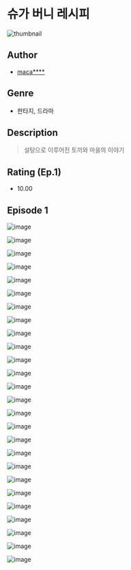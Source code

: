 # 슈가 버니 레시피
![thumbnail](https://image-comic.pstatic.net/user_contents_data/challenge_comic/2023/05/23/upload_7075496075307661109_480x623.jpeg)

## Author
- [maca****](https://comic.naver.com/artistTitle?id=366941)

## Genre
- 판타지, 드라마

## Description
> 설탕으로 이루어진 토끼와 마을의 이야기


## Rating (Ep.1)
- 10.00

## Episode 1
![image](https://image-comic.pstatic.net/user_contents_data/challenge_comic/2023/05/23/366941/upload_7089900797846369635.jpeg)

![image](https://image-comic.pstatic.net/user_contents_data/challenge_comic/2023/05/23/366941/upload_3558799401904517939.jpeg)

![image](https://image-comic.pstatic.net/user_contents_data/challenge_comic/2023/05/23/366941/upload_7003772757866591026.jpeg)

![image](https://image-comic.pstatic.net/user_contents_data/challenge_comic/2023/05/23/366941/upload_7018077395436910900.jpeg)

![image](https://image-comic.pstatic.net/user_contents_data/challenge_comic/2023/05/23/366941/upload_3760559771958206817.jpeg)

![image](https://image-comic.pstatic.net/user_contents_data/challenge_comic/2023/05/23/366941/upload_7233966714876604470.jpeg)

![image](https://image-comic.pstatic.net/user_contents_data/challenge_comic/2023/05/23/366941/upload_3688506598196785971.jpeg)

![image](https://image-comic.pstatic.net/user_contents_data/challenge_comic/2023/05/23/366941/upload_3990805414657941861.jpeg)

![image](https://image-comic.pstatic.net/user_contents_data/challenge_comic/2023/05/23/366941/upload_3919600835484530230.jpeg)

![image](https://image-comic.pstatic.net/user_contents_data/challenge_comic/2023/05/23/366941/upload_4062589251037193524.jpeg)

![image](https://image-comic.pstatic.net/user_contents_data/challenge_comic/2023/05/23/366941/upload_3618423744275691573.jpeg)

![image](https://image-comic.pstatic.net/user_contents_data/challenge_comic/2023/05/23/366941/upload_3486691256148715062.jpeg)

![image](https://image-comic.pstatic.net/user_contents_data/challenge_comic/2023/05/23/366941/upload_3559030302916950069.jpeg)

![image](https://image-comic.pstatic.net/user_contents_data/challenge_comic/2023/05/23/366941/upload_4121416202494358579.jpeg)

![image](https://image-comic.pstatic.net/user_contents_data/challenge_comic/2023/05/23/366941/upload_3472946221866575161.jpeg)

![image](https://image-comic.pstatic.net/user_contents_data/challenge_comic/2023/05/23/366941/upload_7365974956258517301.jpeg)

![image](https://image-comic.pstatic.net/user_contents_data/challenge_comic/2023/05/23/366941/upload_7075773374767849781.jpeg)

![image](https://image-comic.pstatic.net/user_contents_data/challenge_comic/2023/05/23/366941/upload_7233407046294909282.jpeg)

![image](https://image-comic.pstatic.net/user_contents_data/challenge_comic/2023/05/23/366941/upload_3761684598092937011.jpeg)

![image](https://image-comic.pstatic.net/user_contents_data/challenge_comic/2023/05/23/366941/upload_7233116778667467064.jpeg)

![image](https://image-comic.pstatic.net/user_contents_data/challenge_comic/2023/05/23/366941/upload_7076901460900131121.jpeg)

![image](https://image-comic.pstatic.net/user_contents_data/challenge_comic/2023/05/23/366941/upload_7149525110854595941.jpeg)

![image](https://image-comic.pstatic.net/user_contents_data/challenge_comic/2023/05/23/366941/upload_7365972775173120313.jpeg)

![image](https://image-comic.pstatic.net/user_contents_data/challenge_comic/2023/05/23/366941/upload_7003434078106379831.jpeg)

![image](https://image-comic.pstatic.net/user_contents_data/challenge_comic/2023/05/23/366941/upload_3978198220305348144.jpeg)

![image](https://image-comic.pstatic.net/user_contents_data/challenge_comic/2023/05/23/366941/upload_7018403942675788133.jpeg)
